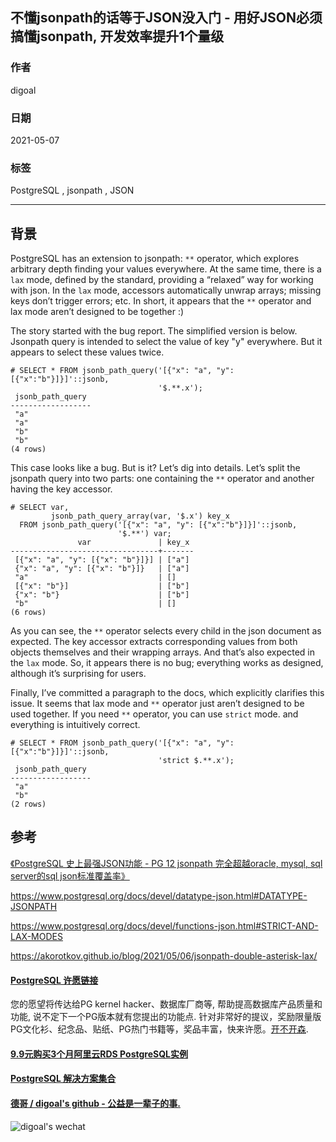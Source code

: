 ## 不懂jsonpath的话等于JSON没入门 - 用好JSON必须搞懂jsonpath, 开发效率提升1个量级  
  
### 作者  
digoal  
  
### 日期  
2021-05-07  
  
### 标签  
PostgreSQL , jsonpath , JSON    
  
----  
  
## 背景  
  
PostgreSQL has an extension to jsonpath: ```**``` operator, which explores arbitrary depth finding your values everywhere. At the same time, there is a ```lax``` mode, defined by the standard, providing a “relaxed” way for working with json. In the ```lax``` mode, accessors automatically unwrap arrays; missing keys don’t trigger errors; etc. In short, it appears that the ```**``` operator and lax mode aren’t designed to be together :)  
  
The story started with the bug report. The simplified version is below. Jsonpath query is intended to select the value of key "y" everywhere. But it appears to select these values twice.  
  
```  
# SELECT * FROM jsonb_path_query('[{"x": "a", "y": [{"x":"b"}]}]'::jsonb,  
                                 '$.**.x');  
 jsonb_path_query  
------------------  
 "a"  
 "a"  
 "b"  
 "b"  
(4 rows)  
```  
  
This case looks like a bug. But is it? Let’s dig into details. Let’s split the jsonpath query into two parts: one containing the ```**``` operator and another having the key accessor.  
  
```  
# SELECT var,  
         jsonb_path_query_array(var, '$.x') key_x  
  FROM jsonb_path_query('[{"x": "a", "y": [{"x":"b"}]}]'::jsonb,  
                        '$.**') var;  
               var               | key_x  
---------------------------------+-------  
 [{"x": "a", "y": [{"x": "b"}]}] | ["a"]  
 {"x": "a", "y": [{"x": "b"}]}   | ["a"]  
 "a"                             | []  
 [{"x": "b"}]                    | ["b"]  
 {"x": "b"}                      | ["b"]  
 "b"                             | []  
(6 rows)  
```  
  
As you can see, the ```**``` operator selects every child in the json document as expected. The key accessor extracts corresponding values from both objects themselves and their wrapping arrays. And that’s also expected in the ```lax``` mode. So, it appears there is no bug; everything works as designed, although it’s surprising for users.  
  
Finally, I’ve committed a paragraph to the docs, which explicitly clarifies this issue. It seems that lax mode and ```**``` operator just aren’t designed to be used together. If you need ```**``` operator, you can use ```strict``` mode. and everything is intuitively correct.  
  
```  
# SELECT * FROM jsonb_path_query('[{"x": "a", "y": [{"x":"b"}]}]'::jsonb,  
                                 'strict $.**.x');  
 jsonb_path_query  
------------------  
 "a"  
 "b"  
(2 rows)  
```  
  
## 参考  
  
[《PostgreSQL 史上最强JSON功能 - PG 12 jsonpath 完全超越oracle, mysql, sql server的sql json标准覆盖率》](../202010/20201013_01.md)    
  
https://www.postgresql.org/docs/devel/datatype-json.html#DATATYPE-JSONPATH  
  
https://www.postgresql.org/docs/devel/functions-json.html#STRICT-AND-LAX-MODES  
  
https://akorotkov.github.io/blog/2021/05/06/jsonpath-double-asterisk-lax/  
    
  
#### [PostgreSQL 许愿链接](https://github.com/digoal/blog/issues/76 "269ac3d1c492e938c0191101c7238216")
您的愿望将传达给PG kernel hacker、数据库厂商等, 帮助提高数据库产品质量和功能, 说不定下一个PG版本就有您提出的功能点. 针对非常好的提议，奖励限量版PG文化衫、纪念品、贴纸、PG热门书籍等，奖品丰富，快来许愿。[开不开森](https://github.com/digoal/blog/issues/76 "269ac3d1c492e938c0191101c7238216").  
  
  
#### [9.9元购买3个月阿里云RDS PostgreSQL实例](https://www.aliyun.com/database/postgresqlactivity "57258f76c37864c6e6d23383d05714ea")
  
  
#### [PostgreSQL 解决方案集合](https://yq.aliyun.com/topic/118 "40cff096e9ed7122c512b35d8561d9c8")
  
  
#### [德哥 / digoal's github - 公益是一辈子的事.](https://github.com/digoal/blog/blob/master/README.md "22709685feb7cab07d30f30387f0a9ae")
  
  
![digoal's wechat](../pic/digoal_weixin.jpg "f7ad92eeba24523fd47a6e1a0e691b59")
  
